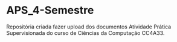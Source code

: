 # APS_4-Semestre
Repositória criada fazer upload dos documentos Atividade Prática Supervisionada do curso de Ciências da Computação CC4A33.
